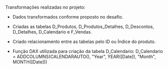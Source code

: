 Transformações realizadas no projeto:

- Dados transformados conforme proposto no desafio.

- Criadas as tabelas D_Produtos, D_Produtos_Detalhes, D_Descontos, D_Detalhes, D_Calendario e F_Vendas.

- Criado relacionamento entre as tabelas pelo ID ou Índice do produto.

- Função DAX utilizada para criação da tabela D_Calendario:
	D_Calendario = ADDCOLUMNS(CALENDARAUTO(), "Year", YEAR([Date]), "Month", MONTH([Date]))